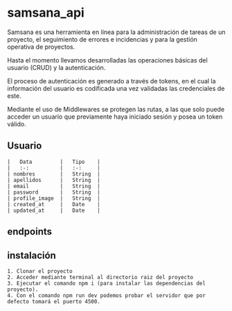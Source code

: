 # samsana_api
Samsana es una herramienta en línea para la administración de tareas de un proyecto, el seguimiento de errores e incidencias y para la gestión operativa de proyectos.

Hasta el momento llevamos desarrolladas las operaciones básicas del usuario (CRUD) y la autenticación.

El proceso de autenticación es generado a través de tokens, en el cual la información del usuario es codificada una vez validadas las credenciales de este.

Mediante el uso de Middlewares se protegen las rutas, a las que solo puede acceder un usuario que previamente haya iniciado sesión y posea un token válido.

## Usuario
    |   Data         |   Tipo    |
    |   :-:          |   :-:     |
    | nombres        |   String  |
    | apellidos      |   String  |
    | email          |   String  |
    | password       |   String  |
    | profile_image  |   String  |
    | created_at     |   Date    |
    | updated_at     |   Date    |

## endpoints

## instalación
    1. Clonar el proyecto
    2. Acceder mediante terminal al directorio raiz del proyecto
    3. Ejecutar el comando npm i (para instalar las dependencias del proyecto).
    4. Con el comando npm run dev podemos probar el servidor que por defecto tomará el puerto 4500.
